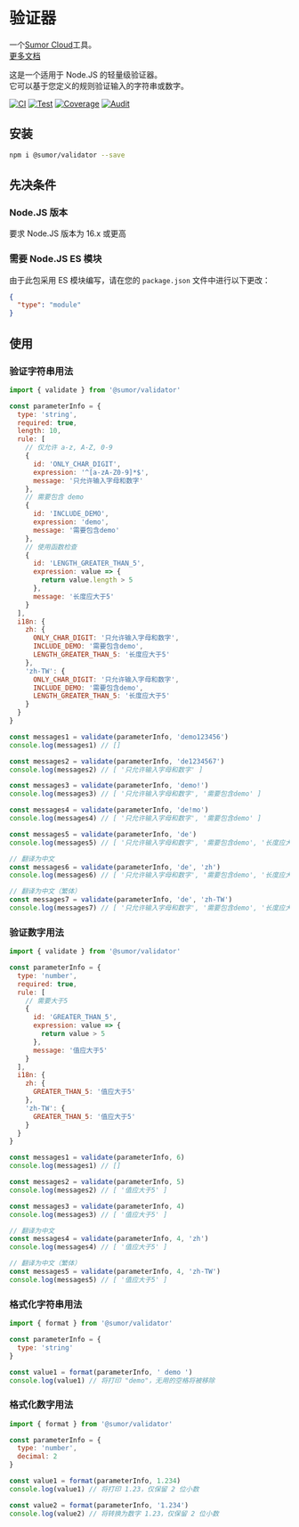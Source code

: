 # 验证器

一个[Sumor Cloud](https://sumor.cloud)工具。  
[更多文档](https://sumor.cloud)

这是一个适用于 Node.JS 的轻量级验证器。  
它可以基于您定义的规则验证输入的字符串或数字。

[![CI](https://github.com/sumor-cloud/validator/actions/workflows/ci.yml/badge.svg)](https://github.com/sumor-cloud/validator/actions/workflows/ci.yml)
[![Test](https://github.com/sumor-cloud/validator/actions/workflows/ut.yml/badge.svg)](https://github.com/sumor-cloud/validator/actions/workflows/ut.yml)
[![Coverage](https://github.com/sumor-cloud/validator/actions/workflows/coverage.yml/badge.svg)](https://github.com/sumor-cloud/validator/actions/workflows/coverage.yml)
[![Audit](https://github.com/sumor-cloud/validator/actions/workflows/audit.yml/badge.svg)](https://github.com/sumor-cloud/validator/actions/workflows/audit.yml)

## 安装

```bash
npm i @sumor/validator --save
```

## 先决条件

### Node.JS 版本

要求 Node.JS 版本为 16.x 或更高

### 需要 Node.JS ES 模块

由于此包采用 ES 模块编写，请在您的 `package.json` 文件中进行以下更改：

```json
{
  "type": "module"
}
```

## 使用

### 验证字符串用法

```js
import { validate } from '@sumor/validator'

const parameterInfo = {
  type: 'string',
  required: true,
  length: 10,
  rule: [
    // 仅允许 a-z, A-Z, 0-9
    {
      id: 'ONLY_CHAR_DIGIT',
      expression: '^[a-zA-Z0-9]*$',
      message: '只允许输入字母和数字'
    },
    // 需要包含 demo
    {
      id: 'INCLUDE_DEMO',
      expression: 'demo',
      message: '需要包含demo'
    },
    // 使用函数检查
    {
      id: 'LENGTH_GREATER_THAN_5',
      expression: value => {
        return value.length > 5
      },
      message: '长度应大于5'
    }
  ],
  i18n: {
    zh: {
      ONLY_CHAR_DIGIT: '只允许输入字母和数字',
      INCLUDE_DEMO: '需要包含demo',
      LENGTH_GREATER_THAN_5: '长度应大于5'
    },
    'zh-TW': {
      ONLY_CHAR_DIGIT: '只允许输入字母和数字',
      INCLUDE_DEMO: '需要包含demo',
      LENGTH_GREATER_THAN_5: '长度应大于5'
    }
  }
}

const messages1 = validate(parameterInfo, 'demo123456')
console.log(messages1) // []

const messages2 = validate(parameterInfo, 'de1234567')
console.log(messages2) // [ '只允许输入字母和数字' ]

const messages3 = validate(parameterInfo, 'demo!')
console.log(messages3) // [ '只允许输入字母和数字', '需要包含demo' ]

const messages4 = validate(parameterInfo, 'de!mo')
console.log(messages4) // [ '只允许输入字母和数字', '需要包含demo' ]

const messages5 = validate(parameterInfo, 'de')
console.log(messages5) // [ '只允许输入字母和数字', '需要包含demo', '长度应大于5' ]

// 翻译为中文
const messages6 = validate(parameterInfo, 'de', 'zh')
console.log(messages6) // [ '只允许输入字母和数字', '需要包含demo', '长度应大于5' ]

// 翻译为中文（繁体）
const messages7 = validate(parameterInfo, 'de', 'zh-TW')
console.log(messages7) // [ '只允许输入字母和数字', '需要包含demo', '长度应大于5' ]
```

### 验证数字用法

```js
import { validate } from '@sumor/validator'

const parameterInfo = {
  type: 'number',
  required: true,
  rule: [
    // 需要大于5
    {
      id: 'GREATER_THAN_5',
      expression: value => {
        return value > 5
      },
      message: '值应大于5'
    }
  ],
  i18n: {
    zh: {
      GREATER_THAN_5: '值应大于5'
    },
    'zh-TW': {
      GREATER_THAN_5: '值应大于5'
    }
  }
}

const messages1 = validate(parameterInfo, 6)
console.log(messages1) // []

const messages2 = validate(parameterInfo, 5)
console.log(messages2) // [ '值应大于5' ]

const messages3 = validate(parameterInfo, 4)
console.log(messages3) // [ '值应大于5' ]

// 翻译为中文
const messages4 = validate(parameterInfo, 4, 'zh')
console.log(messages4) // [ '值应大于5' ]

// 翻译为中文（繁体）
const messages5 = validate(parameterInfo, 4, 'zh-TW')
console.log(messages5) // [ '值应大于5' ]
```

### 格式化字符串用法

```js
import { format } from '@sumor/validator'

const parameterInfo = {
  type: 'string'
}

const value1 = format(parameterInfo, ' demo ')
console.log(value1) // 将打印 "demo"，无用的空格将被移除
```

### 格式化数字用法

```js
import { format } from '@sumor/validator'

const parameterInfo = {
  type: 'number',
  decimal: 2
}

const value1 = format(parameterInfo, 1.234)
console.log(value1) // 将打印 1.23，仅保留 2 位小数

const value2 = format(parameterInfo, '1.234')
console.log(value2) // 将转换为数字 1.23，仅保留 2 位小数
```